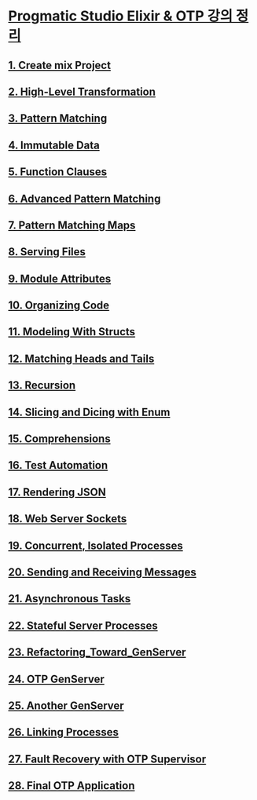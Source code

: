 # [Progmatic Studio Elixir & OTP 강의 정리](https://pragmaticstudio.com/courses/elixir)


## [1. Create mix Project](/servy/docs/1.create_mix_project.md)

## [2. High-Level Transformation](/servy/docs/2.high_level_transformation.md)

## [3. Pattern Matching](/servy/docs/3.pattern_matching.md)

## [4. Immutable Data](/servy/docs/4.immutable_data.md)

## [5. Function Clauses](/servy/docs/5.function_clause.md)

## [6. Advanced Pattern Matching](/servy/docs/6.advanced_pattern_matching.md)

## [7. Pattern Matching Maps](/servy/docs/7.pattern_matching_maps.md)

## [8. Serving Files](/servy/docs/8.serving_files.md)

## [9. Module Attributes](/servy/docs/9.module_attribute.md)

## [10. Organizing Code](/servy/docs/10.organizing_code.md)

## [11. Modeling With Structs](/servy/docs/11.modeling_with_structs.md)

## [12. Matching Heads and Tails](/servy/docs/12.matching_heads_and_tails.md)

## [13. Recursion](/servy/docs/13.recursion.md)

## [14. Slicing and Dicing with Enum](/servy/docs/14.slicing_and_dicing_with_enum.md)

## [15. Comprehensions](/servy/docs/15.comprehensions.md)

## [16. Test Automation](/servy/docs/16.test_automation.md)

## [17. Rendering JSON](/servy/docs/17.rendering_json.md)

## [18. Web Server Sockets](/servy/docs/18.web_server_sockets.md)

## [19. Concurrent, Isolated Processes](/servy/docs/19.concurrent_isolated_processes.md)

## [20. Sending and Receiving Messages](/servy/docs/20.sending_and_receiving_messages.md)

## [21. Asynchronous Tasks](/servy/docs/21.asynchronous_tasks.md)

## [22. Stateful Server Processes](/servy/docs/22.stateful_server_processes.md)

## [23. Refactoring_Toward_GenServer](/servy/docs/23.refactoring_toward_gen_server.md)

## [24. OTP GenServer](/servy/docs/24.otp_gen_server.md)

## [25. Another GenServer](/servy/docs/25.another_gen_server.md)

## [26. Linking Processes](/servy/docs/26.linking_processes.md)

## [27. Fault Recovery with OTP Supervisor](/servy/docs/27.fault_recovery_with_otp_supervisor.md)

## [28. Final OTP Application](/servy/docs/28.final_otp_application.md)


























